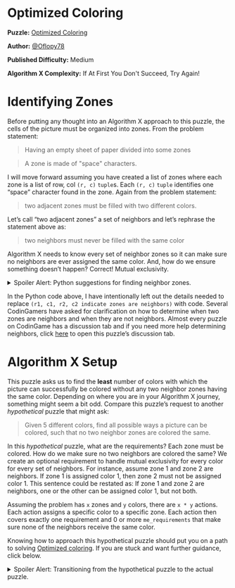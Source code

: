 # Optimized Coloring

__Puzzle:__ [Optimized Coloring](https://www.codingame.com/training/medium/optimized-coloring)

__Author:__ [@Oflopy78](https://www.codingame.com/profile/78597a36a97776323b29c41b0e314f1c8444555)

__Published Difficulty:__ Medium

__Algorithm X Complexity:__ If At First You Don't Succeed, Try Again!

# Identifying Zones

Before putting any thought into an Algorithm X approach to this puzzle, the cells of the picture must be organized into zones. From the problem statement:

>Having an empty sheet of paper divided into some zones

>A zone is made of "space" characters.

I will move forward assuming you have created a list of zones where each zone is a list of row, col `(r, c)` `tuple`s. Each `(r, c)` `tuple` identifies one “space” character found in the zone. Again from the problem statement:

>two adjacent zones must be filled with two different colors.

Let’s call “two adjacent zones” a set of neighbors and let’s rephrase the statement above as:

>two neighbors must never be filled with the same color

Algorithm X needs to know every set of neighbor zones so it can make sure no neighbors are ever assigned the same color. And, how do we ensure something doesn’t happen? Correct! Mutual exclusivity.

<details>
<summary>Spoiler Alert: Python suggestions for finding neighbor zones.</summary>
<br>

You need to look at every combination of 2 zones and determine if those two zones are neighbors. This is a great opportunity to use `itertools.combinations`.

```python
# assumed data structure
# zones : List[List[tuple]] – each zone in zones is a list if (r, c) tuples

from itertools import combinations

neighbors = []
for zone_1, zone_2 in combinations(zones, 2):
    for (r1, c1) in zone_1:
        for (r2, c2) in zone_2:
            if the two cells indicate the zones are neighbors:
                add (zone_1, zone_2) to the list of neighbors
                stop checking and move on to the next combination of zones
```

If you really want to make your code “Pythonic”, try this:

```python
# assumed data structure
# zones : List[List[tuple]] – each zone in zones is a list if (r, c) tuples

from itertools import combinations

neighbors = []
for zone_1, zone_2 in combinations(zones, 2):
    if any((r1, c1, r2, c2 indicate zones are neighbors) for (r1, c1) in zone_1 for (r2, c2) in zone_2):
        add (zone_1, zone_2) to the list of neighbors
```

The code is still very readable, but the use of `any` has shortened the code and eliminated the need to do further checking to break out of the nested `for` loops.
</details>

In the Python code above, I have intentionally left out the details needed to replace `(r1, c1, r2, c2 indicate zones are neighbors)` with code. Several CodinGamers have asked for clarification on how to determine when two zones are neighbors and when they are not neighbors. Almost every puzzle on CodinGame has a discussion tab and if you need more help determining neighbors, click [here]( https://www.codingame.com/training/medium/optimized-coloring/discuss) to open this puzzle’s discussion tab.

# Algorithm X Setup

This puzzle asks us to find the __least__ number of colors with which the picture can successfully be colored without any two neighbor zones having the same color. Depending on where you are in your Algorithm X journey, something might seem a bit odd. Compare this puzzle’s request to another _hypothetical_ puzzle that might ask:

>Given 5 different colors, find all possible ways a picture can be colored, such that no two neighbor zones are colored the same.

In this _hypothetical_ puzzle, what are the requirements? Each zone must be colored. How do we make sure no two neighbors are colored the same? We create an optional requirement to handle mutual exclusivity for every color for every set of neighbors. For instance, assume zone 1 and zone 2 are neighbors. If zone 1 is assigned color 1, then zone 2 must not be assigned color 1. This sentence could be restated as: If zone 1 and zone 2 are neighbors, one or the other can be assigned color 1, but not both.

Assuming the problem has `x` zones and `y` colors, there are `x * y` actions. Each action assigns a specific color to a specific zone. Each action then covers exactly one requirement and 0 or more `me_requirements` that make sure none of the neighbors receive the same color.

Knowing how to approach this hypothetical puzzle should put you on a path to solving [Optimized coloring]( https://www.codingame.com/training/medium/optimized-coloring). If you are stuck and want further guidance, click below.

<details>

<summary>Spoiler Alert: Transitioning from the hypothetical puzzle to the actual puzzle.</summary>
<br>
    
The thought exercise above asked you to position Algorithm X to find all solutions to a hypothetical problem using 5 distinct colors. What if the solver returns zero solutions? There are no proper ways to color the entire picture with only 5 colors. What should you try next?

<details>
<summary>Spoiler Alert: Quit being so cryptic. Just tell me what to do!</summary>
<br>

I really thought about providing more details, but I believe the hypothetical problem and the questions above are enough of a push in the right direction. Good luck!
</details>
</details>

